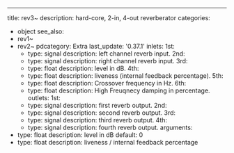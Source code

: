 ---
title: rev3~
description: hard-core, 2-in, 4-out reverberator
categories:
- object
see_also:
- rev1~
- rev2~
pdcategory: Extra
last_update: '0.37.1'
inlets:
  1st:
  - type: signal
    description: left channel reverb input.
  2nd:
  - type: signal
    description: right channel reverb input.
  3rd:
  - type: float
    description: level in dB.
  4th:
  - type: float
    description: liveness (internal feedback percentage).
  5th:
  - type: float
    description: Crossover frequency in Hz.
  6th:
  - type: float
    description: High Freuqnecy damping in percentage.
outlets:
  1st:
  - type: signal
    description: first reverb output.
  2nd:
  - type: signal
    description: second reverb output.
  3rd:
  - type: signal
    description: third reverb output.
  4th:
  - type: signal
    description: fourth reverb output.
arguments:
- type: float
  description: level in dB 
  default: 0
- type: float
  description: liveness / internal feedback percentage 